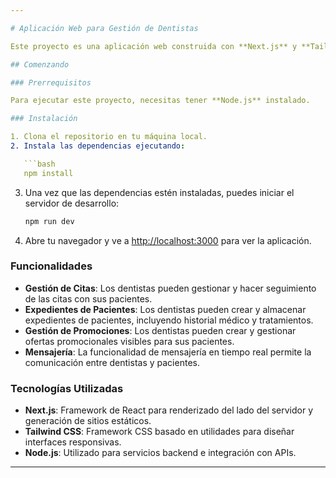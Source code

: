 ```yaml
---

# Aplicación Web para Gestión de Dentistas

Este proyecto es una aplicación web construida con **Next.js** y **Tailwind CSS** que ayuda a los dentistas a gestionar sus citas, crear y almacenar expedientes de pacientes, gestionar ofertas promocionales, y habilitar la mensajería en tiempo real entre los dentistas y sus pacientes.

## Comenzando

### Prerrequisitos

Para ejecutar este proyecto, necesitas tener **Node.js** instalado.

### Instalación

1. Clona el repositorio en tu máquina local.
2. Instala las dependencias ejecutando:

   ```bash
   npm install
   ```

3. Una vez que las dependencias estén instaladas, puedes iniciar el servidor de desarrollo:

   ```bash
   npm run dev
   ```

4. Abre tu navegador y ve a [http://localhost:3000](http://localhost:3000) para ver la aplicación.

### Funcionalidades

- **Gestión de Citas**: Los dentistas pueden gestionar y hacer seguimiento de las citas con sus pacientes.
- **Expedientes de Pacientes**: Los dentistas pueden crear y almacenar expedientes de pacientes, incluyendo historial médico y tratamientos.
- **Gestión de Promociones**: Los dentistas pueden crear y gestionar ofertas promocionales visibles para sus pacientes.
- **Mensajería**: La funcionalidad de mensajería en tiempo real permite la comunicación entre dentistas y pacientes.

### Tecnologías Utilizadas

- **Next.js**: Framework de React para renderizado del lado del servidor y generación de sitios estáticos.
- **Tailwind CSS**: Framework CSS basado en utilidades para diseñar interfaces responsivas.
- **Node.js**: Utilizado para servicios backend e integración con APIs.

---
```

